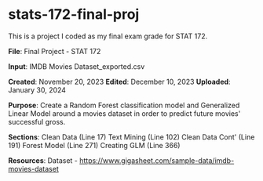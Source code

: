 # stats-172-final-proj
This is a project I coded as my final exam grade for STAT 172.

**File**: Final Project - STAT 172

**Input**: IMDB Movies Dataset_exported.csv

**Created**: November ‎20, ‎2023
**Edited**: December ‎10, ‎2023
**Uploaded**: January 30, 2024

**Purpose**:
Create a Random Forest classification model and Generalized Linear Model around a movies dataset in order to predict future movies' successful gross.

**Sections**:
Clean Data (Line 17)
Text Mining (Line 102)
Clean Data Cont' (Line 191)
Forest Model (Line 271)
Creating GLM (Line 366)

**Resources**:
Dataset - https://www.gigasheet.com/sample-data/imdb-movies-dataset
